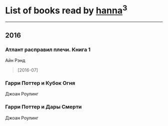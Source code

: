 # List of books read by [hanna](https://plus.google.com/110589643014391632917)<sup>3</sup>
---

## 2016

### Атлант расправил плечи. Книга 1
Айн Рэнд
> [2016-07] 


### Гарри Поттер и Кубок Огня
Джоан Роулинг


### Гарри Поттер и Дары Смерти
Джоан Роулинг



